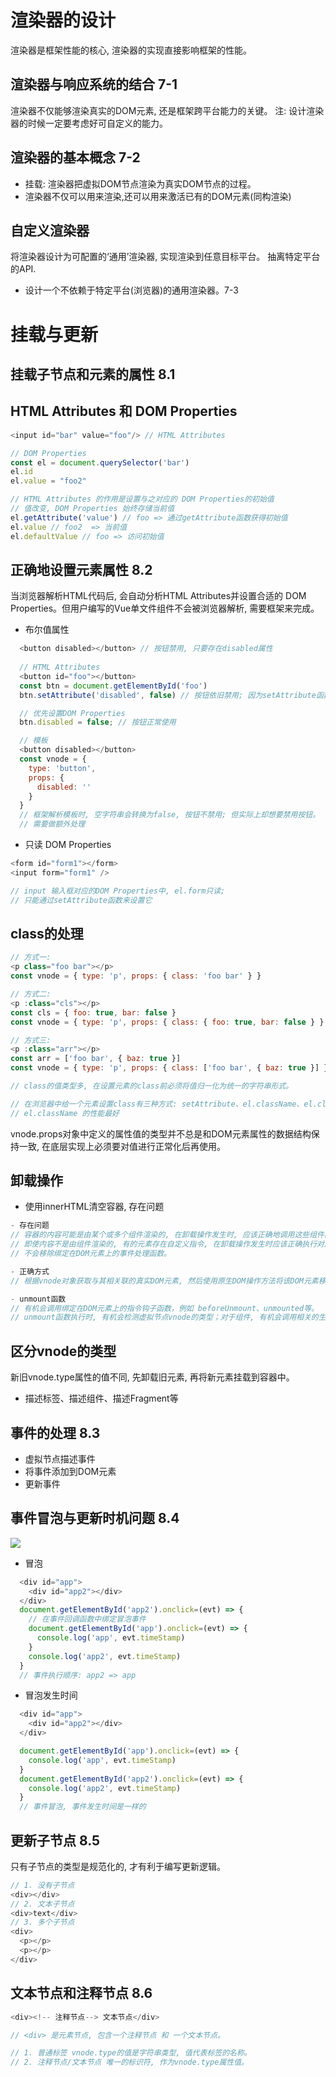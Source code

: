 
# 渲染器的设计
渲染器是框架性能的核心, 渲染器的实现直接影响框架的性能。

## 渲染器与响应系统的结合 7-1
渲染器不仅能够渲染真实的DOM元素, 还是框架跨平台能力的关键。
注: 设计渲染器的时候一定要考虑好可自定义的能力。

## 渲染器的基本概念 7-2
* 挂载: 渲染器把虚拟DOM节点渲染为真实DOM节点的过程。
* 渲染器不仅可以用来渲染,还可以用来激活已有的DOM元素(同构渲染)

## 自定义渲染器
将渲染器设计为可配置的‘通用’渲染器, 实现渲染到任意目标平台。
抽离特定平台的API.
- 设计一个不依赖于特定平台(浏览器)的通用渲染器。7-3

# 挂载与更新

## 挂载子节点和元素的属性 8.1

## HTML Attributes 和 DOM Properties
```js
<input id="bar" value="foo"/> // HTML Attributes

// DOM Properties
const el = document.querySelector('bar')
el.id
el.value = "foo2"

// HTML Attributes 的作用是设置与之对应的 DOM Properties的初始值
// 值改变, DOM Properties 始终存储当前值
el.getAttribute('value') // foo => 通过getAttribute函数获得初始值
el.value // foo2  => 当前值
el.defaultValue // foo => 访问初始值
```

## 正确地设置元素属性 8.2
当浏览器解析HTML代码后, 会自动分析HTML Attributes并设置合适的 DOM Properties。但用户编写的Vue单文件组件不会被浏览器解析, 需要框架来完成。
* 布尔值属性
```js
  <button disabled></button> // 按钮禁用, 只要存在disabled属性
  
  // HTML Attributes
  <button id="foo"></button>
  const btn = document.getElementById('foo')
  btn.setAttribute('disabled', false) // 按钮依旧禁用; 因为setAttribute函数设置的值总是会被字符串化，等价于 btn.setAttribute('disabled', 'false')

  // 优先设置DOM Properties
  btn.disabled = false; // 按钮正常使用

  // 模板
  <button disabled></button>
  const vnode = {
    type: 'button',
    props: {
      disabled: ''
    }
  }
  // 框架解析模板时, 空字符串会转换为false, 按钮不禁用; 但实际上却想要禁用按钮。
  // 需要做额外处理
```
* 只读 DOM Properties
```js
<form id="form1"></form>
<input form="form1" />

// input 输入框对应的DOM Properties中, el.form只读;
// 只能通过setAttribute函数来设置它
```

## class的处理
```js
// 方式一: 
<p class="foo bar"></p>
const vnode = { type: 'p', props: { class: 'foo bar' } }

// 方式二:
<p :class="cls"></p>
const cls = { foo: true, bar: false }
const vnode = { type: 'p', props: { class: { foo: true, bar: false } } }

// 方式三:
<p :class="arr"></p>
const arr = ['foo bar', { baz: true }]
const vnode = { type: 'p', props: { class: ['foo bar', { baz: true }] } }

// class的值类型多, 在设置元素的class前必须将值归一化为统一的字符串形式。

// 在浏览器中给一个元素设置class有三种方式: setAttribute、el.className、el.classList
// el.className 的性能最好
```

vnode.props对象中定义的属性值的类型并不总是和DOM元素属性的数据结构保持一致, 在底层实现上必须要对值进行正常化后再使用。

## 卸载操作
* 使用innerHTML清空容器, 存在问题
```js
- 存在问题
// 容器的内容可能是由某个或多个组件渲染的, 在卸载操作发生时, 应该正确地调用这些组件的beforeUnmount、unmounted等生命周期函数。
// 即使内容不是由组件渲染的, 有的元素存在自定义指令, 在卸载操作发生时应该正确执行对应的指令钩子函数。
// 不会移除绑定在DOM元素上的事件处理函数。

- 正确方式
// 根据vnode对象获取与其相关联的真实DOM元素, 然后使用原生DOM操作方法将该DOM元素移除。

- unmount函数
// 有机会调用绑定在DOM元素上的指令钩子函数，例如 beforeUnmount、unmounted等。
// unmount函数执行时, 有机会检测虚拟节点vnode的类型；对于组件, 有机会调用相关的生命周期函数。
```

## 区分vnode的类型
新旧vnode.type属性的值不同, 先卸载旧元素, 再将新元素挂载到容器中。
- 描述标签、描述组件、描述Fragment等

## 事件的处理 8.3
- 虚拟节点描述事件
- 将事件添加到DOM元素
- 更新事件

## 事件冒泡与更新时机问题 8.4
![](./../371672715257_.pic.jpg)
* 冒泡
```js
  <div id="app">
    <div id="app2"></div>
  </div>
  document.getElementById('app2').onclick=(evt) => {
    // 在事件回调函数中绑定冒泡事件
    document.getElementById('app').onclick=(evt) => {
      console.log('app', evt.timeStamp)
    }
    console.log('app2', evt.timeStamp)
  }
  // 事件执行顺序: app2 => app
```
* 冒泡发生时间
```js
  <div id="app">
    <div id="app2"></div>
  </div>

  document.getElementById('app').onclick=(evt) => {
    console.log('app', evt.timeStamp)
  }
  document.getElementById('app2').onclick=(evt) => {
    console.log('app2', evt.timeStamp)
  }
  // 事件冒泡, 事件发生时间是一样的
```

## 更新子节点 8.5
只有子节点的类型是规范化的, 才有利于编写更新逻辑。
```js
// 1. 没有子节点
<div></div>
// 2. 文本子节点
<div>text</div>
// 3. 多个子节点
<div>
  <p></p>
  <p></p>
</div>
```

## 文本节点和注释节点 8.6
```js
<div><!-- 注释节点--> 文本节点</div>

// <div> 是元素节点, 包含一个注释节点 和 一个文本节点。

// 1. 普通标签 vnode.type的值是字符串类型, 值代表标签的名称。
// 2. 注释节点/文本节点 唯一的标识符, 作为vnode.type属性值。



```